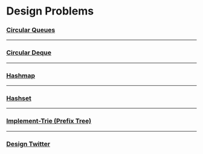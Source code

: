# Design Problems

### [Circular Queues](https://leetcode.com/problems/design-circular-queue/)

---

### [Circular Deque](https://leetcode.com/problems/design-circular-deque/)

---

### [Hashmap](https://leetcode.com/problems/design-hashmap)

---

### [Hashset](https://leetcode.com/problems/design-hashset/)

---

### [Implement-Trie (Prefix Tree)](https://leetcode.com/problems/implement-trie-prefix-tree/)

---

### [Design Twitter](https://leetcode.com/problems/design-twitter/)
